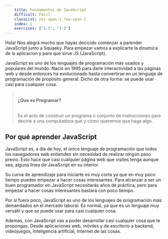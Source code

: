 ```yaml
---
    title: Fundamentos de JavaScript
    difficult: Fácil
    classList: col-span-1 row-span-1
    index: 1
    exercises: ["1-1", "1-2"]
---
```


Hola! Nos alegra mucho que hayas decicido comenzar a parender JavaScript junto a Squaeky. Para empezar vamos a explicarte la dinamica de la aplicacion y para que sirve JS (JavaScript).

JavaScript es uno de los lenguajes de programación más usados y populares del mundo. Nació en 1995 para darle interactividad a las páginas web y desde entonces ha evolucionado hasta convertirse en un lenguaje de programación de propósito general. Dicho de otra forma: se puede usar casi para cualquier cosa.

> <div style="display: flex; align-items: center; gap: 1em;"> 
> <h4>¿Que es Programar?</h4>
> </div>
>
> Es el acto de construir un programa o conjunto de instrucciones para decirle a una computadora qué y cómo queremos que haga algo. 

## Por qué aprender JavaScript

JavaScript es, a día de hoy, el único lenguaje de programación que todos los navegadores web entienden sin necesidad de realizar ningún paso previo. Esto hace que casi cualquier página web que visites tenga aunque sea, alguna línea de JavaScript en su interior.

Su curva de aprendizaje para iniciarte es muy corta ya que en muy poco tiempo puedes empezar a hacer cosas interesantes. Para alcanzar a ser un buen programador en JavaScript necesitarás años de práctica, pero para empezar a hacer cosas interesantes bastará con poco tiempo.

Por si fuera poco, JavaScript es uno de los lenguajes de programación más demandados en el mercado laboral. Es normal, ya que es un lenguaje muy versátil y que se puede usar para casi cualquier cosa.

Además, con JavaScript vas a poder desarrollar casi cualquier cosa que te propongas. Desde aplicaciones web, móviles y de escritorio a backend, videojuegos, inteligencia artificial, Internet de las cosas.